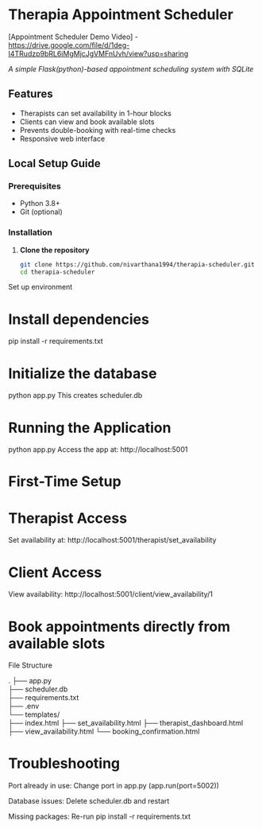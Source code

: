 # Therapia Appointment Scheduler

[Appointment Scheduler Demo Video] - https://drive.google.com/file/d/1deg-I4TRudzp9bRL6iMgMjcJgVMFnUvh/view?usp=sharing

*A simple Flask(python)-based appointment scheduling system with SQLite*

## Features

- Therapists can set availability in 1-hour blocks  
-  Clients can view and book available slots  
-  Prevents double-booking with real-time checks  
- Responsive web interface  

## Local Setup Guide

### Prerequisites
- Python 3.8+
- Git (optional)

### Installation
1. **Clone the repository**  
   ```bash
   git clone https://github.com/nivarthana1994/therapia-scheduler.git
   cd therapia-scheduler
Set up environment


# Install dependencies
pip install -r requirements.txt


# Initialize the database


python app.py
This creates scheduler.db 

# Running the Application

python app.py
Access the app at: http://localhost:5001

# First-Time Setup

# Therapist Access


Set availability at: http://localhost:5001/therapist/set_availability

# Client Access

View availability: http://localhost:5001/client/view_availability/1

# Book appointments directly from available slots

File Structure

.
├── app.py                 
├── scheduler.db           
├── requirements.txt       
├── .env                  
└── templates/             
    ├── index.html
    ├── set_availability.html
    ├── therapist_dashboard.html
    ├── view_availability.html
    └── booking_confirmation.html

# Troubleshooting
Port already in use: Change port in app.py (app.run(port=5002))

Database issues: Delete scheduler.db and restart

Missing packages: Re-run pip install -r requirements.txt
